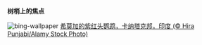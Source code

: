 
**树梢上的焦点**

![bing-wallpaper](https://www.bing.com/th?id=OHR.PlumParakeet_ZH-CN0311942558_1920x1080.jpg)
[希莫加的紫红头鹦鹉，卡纳塔克邦，印度 (© Hira Punjabi/Alamy Stock Photo)](https://www.bing.com/search?q=%E7%B4%AB%E7%BA%A2%E5%A4%B4%E9%B9%A6%E9%B9%89&amp;form=hpcapt&amp;mkt=zh-cn)
  
